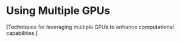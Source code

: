 # Using Multiple GPUs

[Techniques for leveraging multiple GPUs to enhance computational capabilities.]
